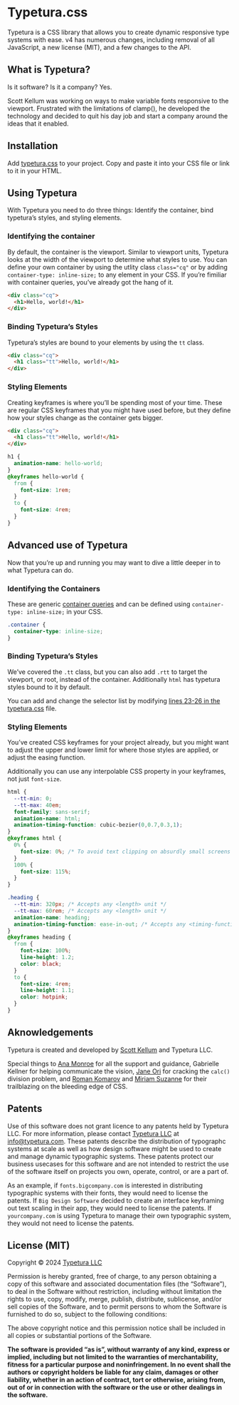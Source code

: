 # Typetura.css

Typetura is a CSS library that allows you to create dynamic responsive type systems with ease. v4 has numerous changes, including removal of all JavaScript, a new license (MIT), and a few changes to the API.

## What is Typetura?

Is it software? Is it a company? Yes.

Scott Kellum was working on ways to make variable fonts responsive to the viewport. Frustrated with the limitations of clamp(), he developed the technology and decided to quit his day job and start a company around the ideas that it enabled.

## Installation

Add [typetura.css](https://raw.githubusercontent.com/Typetura/Typetura/main/typetura.css) to your project. Copy and paste it into your CSS file or link to it in your HTML.

## Using Typetura

With Typetura you need to do three things: Identify the container, bind typetura’s styles, and styling elements.

### Identifying the container

By default, the container is the viewport. Similar to viewport units, Typetura looks at the width of the viewport to determine what styles to use. You can define your own container by using the utlity class `class="cq"` or by adding `container-type: inline-size;` to any element in your CSS. If you’re fimiliar with container queries, you’ve already got the hang of it.

```html
<div class="cq">
  <h1>Hello, world!</h1>
</div>
```

### Binding Typetura’s Styles

Typetura’s styles are bound to your elements by using the `tt` class.

```html
<div class="cq">
  <h1 class="tt">Hello, world!</h1>
</div>
```

### Styling Elements
Creating keyframes is where you’ll be spending most of your time. These are regular CSS keyframes that you might have used before, but they define how your styles change as the container gets bigger.

```html
<div class="cq">
  <h1 class="tt">Hello, world!</h1>
</div>
```

```css
h1 {
  animation-name: hello-world;
}
@keyframes hello-world {
  from {
    font-size: 1rem;
  }
  to {
    font-size: 4rem;
  }
}
```

## Advanced use of Typetura

Now that you’re up and running you may want to dive a little deeper in to what Typetura can do.

### Identifying the Containers

These are generic [container queries](https://developer.mozilla.org/en-US/docs/Web/CSS/CSS_containment/Container_queries) and can be defined using `container-type: inline-size;` in your CSS.

```css
.container {
  container-type: inline-size;
}
```

### Binding Typetura’s Styles

We’ve covered the `.tt` class, but you can also add `.rtt` to target the viewport, or root, instead of the container. Additionally `html` has typetura styles bound to it by default.

You can add and change the selector list by modifying [lines 23-26 in the typetura.css](https://github.com/Typetura/Typetura/blob/c7c51a1cadb47ed170f08d52b26f4b5d33f6ff86/typetura.css#L23-L26) file.

### Styling Elements

You’ve created CSS keyframes for your project already, but you might want to adjust the upper and lower limit for where those styles are applied, or adjust the easing function.

Additionally you can use any interpolable CSS property in your keyframes, not just `font-size`.

```css
html {
  --tt-min: 0;
  --tt-max: 40em;
  font-family: sans-serif;
  animation-name: html;
  animation-timing-function: cubic-bezier(0,0.7,0.3,1);
}
@keyframes html {
  0% {
    font-size: 0%; /* To avoid text clipping on absurdly small screens */
  }
  100% {
    font-size: 115%;
  }
}

.heading {
  --tt-min: 320px; /* Accepts any <length> unit */
  --tt-max: 60rem; /* Accepts any <length> unit */
  animation-name: heading;
  animation-timing-function: ease-in-out; /* Accepts any <timing-function> */
}
@keyframes heading {
  from {
    font-size: 100%;
    line-height: 1.2;
    color: black;
  }
  to {
    font-size: 4rem;
    line-height: 1.1;
    color: hotpink;
  }
}
```

## Aknowledgements

Typetura is created and developed by [Scott Kellum](https://scottkellum.com) and Typetura LLC.

Special things to [Ana Monroe](https://anamonroe.com) for all the support and guidance, Gabrielle Kellner for helping communicate the vision, [Jane Ori](https://propjockey.io/) for cracking the `calc()` division problem, and [Roman Komarov](https://kizu.dev/) and [Miriam Suzanne](https://miriamsuzanne.com/) for their trailblazing on the bleeding edge of CSS.

## Patents

Use of this software does not grant licence to any patents held by Typetura LLC. For more information, please contact [Typetura LLC](https://typetura.com) at [info@typetura.com](mailto:info@typetura.com). These patents describe the distribution of typographc systems at scale as well as how design software might be used to create and manage dynamic typographic systems. These patents protect our business usecases for this software and are not intended to restrict the use of the software itself on projects you own, operate, control, or are a part of.

As an example, if `fonts.bigcompany.com` is interested in distributing typographic systems with their fonts, they would need to license the patents. If `Big Design Software` decided to create an interface keyframing out text scaling in their app, they would need to license the patents. If `yourcompany.com` is using Typetura to manage their own typographic system, they would not need to license the patents.

## License (MIT)

Copyright © 2024 [Typetura LLC](https://typetura.com/)

Permission is hereby granted, free of charge, to any person obtaining a copy of this software and associated documentation files (the “Software”), to deal in the Software without restriction, including without limitation the rights to use, copy, modify, merge, publish, distribute, sublicense, and/or sell copies of the Software, and to permit persons to whom the Software is furnished to do so, subject to the following conditions:

The above copyright notice and this permission notice shall be included in all copies or substantial portions of the Software.

**The software is provided “as is”, without warranty of any kind, express or implied, including but not limited to the warranties of merchantability, fitness for a particular purpose and noninfringement. In no event shall the authors or copyright holders be liable for any claim, damages or other liability, whether in an action of contract, tort or otherwise, arising from, out of or in connection with the software or the use or other dealings in the software.**
